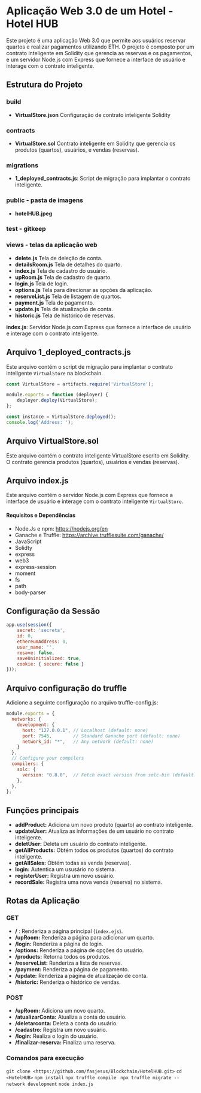 # Aplicação Web 3.0 de um Hotel - Hotel HUB

Este projeto é uma aplicação Web 3.0 que permite aos usuários reservar quartos e realizar pagamentos utilizando ETH. O projeto é composto por um contrato inteligente em Solidity que gerencia as reservas e os pagamentos, e um servidor Node.js com Express que fornece a interface de usuário e interage com o contrato inteligente.

## Estrutura do Projeto

### build
- **VirtualStore.json**  Configuração de contrato inteligente Solidity
### contracts
- **VirtualStore.sol** Contrato inteligente em Solidity que gerencia os produtos (quartos), usuários, e vendas (reservas).
### migrations
- **1_deployed_contracts.js**: Script de migração para implantar o contrato inteligente.
### public - pasta de imagens
- **hotelHUB.jpeg**
### test - gitkeep
### views - telas da aplicação web
- **delete.js** Tela de deleção de conta.
- **detailsRoom.js** Tela de detalhes do quarto. 
- **index.js** Tela de cadastro do usuário.
- **upRoom.js** Tela de cadastro de quarto.
- **login.js** Tela de login.
- **options.js** Tela para direcionar as opções da aplicação.
- **reserveList.js** Tela de listagem de quartos.
- **payment.js** Tela de pagamento.
- **update.js** Tela de atualização de conta.
- **historic.js** Tela de histórico de reservas.

**index.js**: Servidor Node.js com Express que fornece a interface de usuário e interage com o contrato inteligente.

## Arquivo 1_deployed_contracts.js

Este arquivo contém o script de migração para implantar o contrato inteligente `VirtualStore` na blockchain.

```javascript
const VirtualStore = artifacts.require('VirtualStore');

module.exports = function (deployer) {
    deployer.deploy(VirtualStore);
};

const instance = VirtualStore.deployed();
console.log('Address: ');
```

## Arquivo VirtualStore.sol
Este arquivo contém o contrato inteligente VirtualStore escrito em Solidity. O contrato gerencia produtos (quartos), usuários e vendas (reservas).

## Arquivo index.js
Este arquivo contém o servidor Node.js com Express que fornece a interface de usuário e interage com o contrato inteligente `VirtualStore`.

#### Requisitos e Dependências
- Node.Js e npm: https://nodejs.org/en
- Ganache e Truffle: https://archive.trufflesuite.com/ganache/
- JavaScript
- Solidty
- express
- web3
- express-session
- moment
- fs
- path
- body-parser

## Configuração da Sessão

```javascript
app.use(session({
    secret: 'secreta',
    id: 0,
    ethereumAddress: 0,
    user_name: '',
    resave: false,
    saveUninitialized: true,
    cookie: { secure: false }
}));
```
## Arquivo configuração do truffle

Adicione a seguinte configuração no arquivo truffle-config.js:

```javascript
module.exports = {
  networks: {
    development: {
      host: "127.0.0.1", // Localhost (default: none)
      port: 7545,        // Standard Ganache port (default: none)
      network_id: "*",   // Any network (default: none)
    }
  },
  // Configure your compilers
  compilers: {
    solc: {
      version: "0.8.0",  // Fetch exact version from solc-bin (default: truffle's version)
    },
  },
};
```

## Funções principais
- **addProduct:** Adiciona um novo produto (quarto) ao contrato inteligente.
-  **updateUser:** Atualiza as informações de um usuário no contrato inteligente.
-  **deletUser:** Deleta um usuário do contrato inteligente.
-  **getAllProducts:** Obtém todos os produtos (quartos) do contrato inteligente.
-  **getAllSales:** Obtém todas as venda (reservas).
-  **login:** Autentica um ususário no sistema.
-  **registerUser:** Registra um novo usuário.
-  **recordSale:** Registra uma nova venda (reserva) no sistema.

## Rotas da Aplicação
### GET
- **/** : Renderiza a página principal (`index.ejs`).
- **/upRoom:** Renderiza a página para adicionar um quarto.
- **/login:** Renderiza a página de login.
- **/options:** Renderiza a página de opções do usuário.
- **/products:** Retorna todos os produtos.
- **/reserveList:** Renderiza a lista de reservas.
- **/payment:** Renderiza a página de pagamento.
- **/update:** Renderiza a página de atualização de conta.
- **/historic:** Renderiza o histórico de vendas.

### POST
- **/upRoom:** Adiciona um novo quarto.
- **/atualizarConta:** Atualiza a conta do usuário.
- **/deletarconta:** Deleta a conta do usuário.
- **/cadastro:** Registra um novo usuário.
- **/login:** Realiza o login do usuário.
- **/finalizar-reserva:** Finaliza uma reserva.


### Comandos para execução

`git clone <https://github.com/fasjesus/Blockchain/HotelHUB.git>`
`cd <HotelHUB>`
`npm install`
`npx truffle compile `
`npx truffle migrate --network development`
`node index.js`